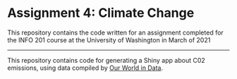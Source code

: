 # Assignment 4: Climate Change

This repository contains the code written for an assignment completed for the INFO 201 course at the University of Washington in March of 2021

---

This repository contains code for generating a Shiny app about C02 emissions, using data compiled by [Our World in Data](https://ourworldindata.org/co2-and-other-greenhouse-gas-emissions).
